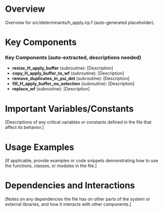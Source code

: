 # Overview

Overview for src/determinants/h_apply.irp.f (auto-generated placeholder).

# Key Components

### Key Components (auto-extracted, descriptions needed)
- **resize_H_apply_buffer** (subroutine): [Description]
- **copy_H_apply_buffer_to_wf** (subroutine): [Description]
- **remove_duplicates_in_psi_det** (subroutine): [Description]
- **fill_H_apply_buffer_no_selection** (subroutine): [Description]
- **replace_wf** (subroutine): [Description]

# Important Variables/Constants

[Descriptions of any critical variables or constants defined in the file that affect its behavior.]

# Usage Examples

[If applicable, provide examples or code snippets demonstrating how to use the functions, classes, or modules in the file.]

# Dependencies and Interactions

[Notes on any dependencies the file has on other parts of the system or external libraries, and how it interacts with other components.]
